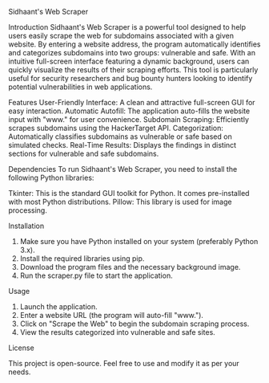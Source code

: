 Sidhaant's Web Scraper

Introduction
Sidhaant's Web Scraper is a powerful tool designed to help users easily scrape the web for subdomains associated with a given website. By entering a website address, the program automatically identifies and categorizes subdomains into two groups: vulnerable and safe. With an intuitive full-screen interface featuring a dynamic background, users can quickly visualize the results of their scraping efforts. This tool is particularly useful for security researchers and bug bounty hunters looking to identify potential vulnerabilities in web applications.

Features
User-Friendly Interface: A clean and attractive full-screen GUI for easy interaction.
Automatic Autofill: The application auto-fills the website input with "www." for user convenience.
Subdomain Scraping: Efficiently scrapes subdomains using the HackerTarget API.
Categorization: Automatically classifies subdomains as vulnerable or safe based on simulated checks.
Real-Time Results: Displays the findings in distinct sections for vulnerable and safe subdomains.

Dependencies
To run Sidhaant's Web Scraper, you need to install the following Python libraries:

Tkinter: This is the standard GUI toolkit for Python. It comes pre-installed with most Python distributions.
Pillow: This library is used for image processing.

Installation
1) Make sure you have Python installed on your system (preferably Python 3.x).
2) Install the required libraries using pip.
3) Download the program files and the necessary background image.
4) Run the scraper.py file to start the application.

Usage
1) Launch the application.
2) Enter a website URL (the program will auto-fill "www.").
3) Click on "Scrape the Web" to begin the subdomain scraping process.
4) View the results categorized into vulnerable and safe sites.

License

This project is open-source. Feel free to use and modify it as per your needs.

